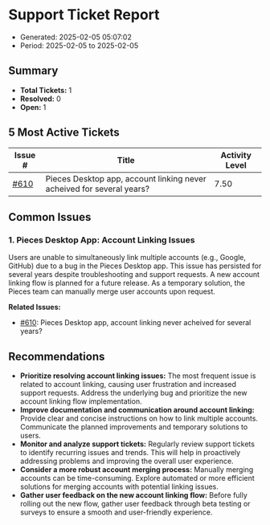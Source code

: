# Support Ticket Report
- Generated: 2025-02-05 05:07:02
- Period: 2025-02-05 to 2025-02-05

## Summary
- **Total Tickets:** 1
- **Resolved:** 0
- **Open:** 1

## 5 Most Active Tickets
| Issue # | Title | Activity Level |
|---------|-------|----------------|
| [#610](https://github.com/pieces-app/support/issues/610) | Pieces Desktop app, account linking never acheived for several years? | 7.50 |

## Common Issues
### 1. Pieces Desktop App: Account Linking Issues
Users are unable to simultaneously link multiple accounts (e.g., Google, GitHub) due to a bug in the Pieces Desktop app. This issue has persisted for several years despite troubleshooting and support requests. A new account linking flow is planned for a future release. As a temporary solution, the Pieces team can manually merge user accounts upon request.

**Related Issues:**
- [#610](https://github.com/pieces-app/support/issues/610): Pieces Desktop app, account linking never acheived for several years?


## Recommendations
- **Prioritize resolving account linking issues:** The most frequent issue is related to account linking, causing user frustration and increased support requests. Address the underlying bug and prioritize the new account linking flow implementation.
- **Improve documentation and communication around account linking:** Provide clear and concise instructions on how to link multiple accounts. Communicate the planned improvements and temporary solutions to users.
- **Monitor and analyze support tickets:** Regularly review support tickets to identify recurring issues and trends. This will help in proactively addressing problems and improving the overall user experience.
- **Consider a more robust account merging process:** Manually merging accounts can be time-consuming. Explore automated or more efficient solutions for merging accounts with potential linking issues.
- **Gather user feedback on the new account linking flow:** Before fully rolling out the new flow, gather user feedback through beta testing or surveys to ensure a smooth and user-friendly experience.
